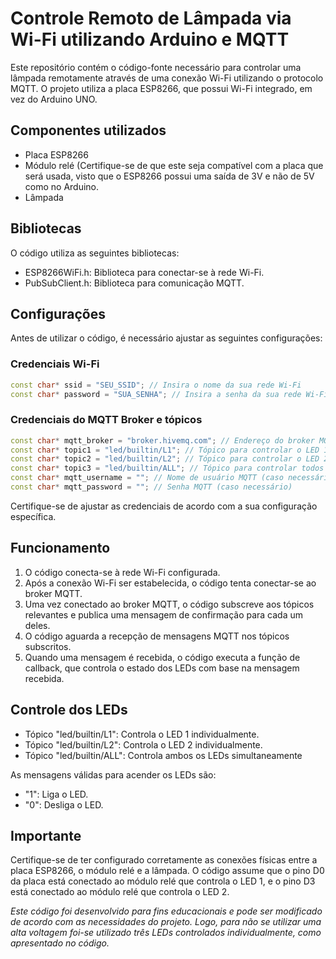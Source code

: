 # Controle Remoto de Lâmpada via Wi-Fi utilizando Arduino e MQTT
Este repositório contém o código-fonte necessário para controlar uma lâmpada remotamente através de uma conexão Wi-Fi utilizando o protocolo MQTT. O projeto utiliza a placa ESP8266, que possui Wi-Fi integrado, em vez do Arduino UNO.

## Componentes utilizados
* Placa ESP8266
* Módulo relé (Certifique-se de que este seja compatível com a placa que será usada, visto que o ESP8266 possui uma saída de 3V e não de 5V como no Arduino.
* Lâmpada

## Bibliotecas
O código utiliza as seguintes bibliotecas:
* ESP8266WiFi.h: Biblioteca para conectar-se à rede Wi-Fi.
* PubSubClient.h: Biblioteca para comunicação MQTT.

## Configurações
Antes de utilizar o código, é necessário ajustar as seguintes configurações:

### Credenciais Wi-Fi
~~~.ino
const char* ssid = "SEU_SSID"; // Insira o nome da sua rede Wi-Fi
const char* password = "SUA_SENHA"; // Insira a senha da sua rede Wi-Fi
~~~

### Credenciais do MQTT Broker e tópicos
~~~.ino
const char* mqtt_broker = "broker.hivemq.com"; // Endereço do broker MQTT
const char* topic1 = "led/builtin/L1"; // Tópico para controlar o LED 1
const char* topic2 = "led/builtin/L2"; // Tópico para controlar o LED 2
const char* topic3 = "led/builtin/ALL"; // Tópico para controlar todos os LEDs
const char* mqtt_username = ""; // Nome de usuário MQTT (caso necessário)
const char* mqtt_password = ""; // Senha MQTT (caso necessário)
~~~

Certifique-se de ajustar as credenciais de acordo com a sua configuração específica.

## Funcionamento 
1. O código conecta-se à rede Wi-Fi configurada.
2. Após a conexão Wi-Fi ser estabelecida, o código tenta conectar-se ao broker MQTT.
3. Uma vez conectado ao broker MQTT, o código subscreve aos tópicos relevantes e publica uma mensagem de confirmação para cada um deles.
4. O código aguarda a recepção de mensagens MQTT nos tópicos subscritos.
5. Quando uma mensagem é recebida, o código executa a função de callback, que controla o estado dos LEDs com base na mensagem recebida.

## Controle dos LEDs
* Tópico "led/builtin/L1": Controla o LED 1 individualmente.
* Tópico "led/builtin/L2": Controla o LED 2 individualmente.
* Tópico "led/builtin/ALL": Controla ambos os LEDs simultaneamente

As mensagens válidas para acender os LEDs são:

* "1": Liga o LED.
* "0": Desliga o LED.

## Importante 
Certifique-se de ter configurado corretamente as conexões físicas entre a placa ESP8266, o módulo relé e a lâmpada. O código assume que o pino D0 da placa está conectado ao módulo relé que controla o LED 1, e o pino D3 está conectado ao módulo relé que controla o LED 2.

_Este código foi desenvolvido para fins educacionais e pode ser modificado de acordo com as necessidades do projeto. Logo, para não se utilizar uma alta voltagem foi-se utilizado três LEDs controlados individualmente, como apresentado no código._

